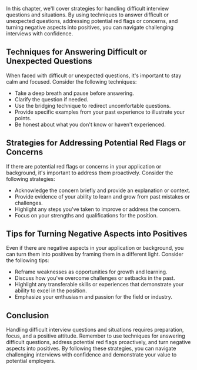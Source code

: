 
In this chapter, we'll cover strategies for handling difficult interview questions and situations. By using techniques to answer difficult or unexpected questions, addressing potential red flags or concerns, and turning negative aspects into positives, you can navigate challenging interviews with confidence.

Techniques for Answering Difficult or Unexpected Questions
----------------------------------------------------------

When faced with difficult or unexpected questions, it's important to stay calm and focused. Consider the following techniques:

* Take a deep breath and pause before answering.
* Clarify the question if needed.
* Use the bridging technique to redirect uncomfortable questions.
* Provide specific examples from your past experience to illustrate your points.
* Be honest about what you don't know or haven't experienced.

Strategies for Addressing Potential Red Flags or Concerns
---------------------------------------------------------

If there are potential red flags or concerns in your application or background, it's important to address them proactively. Consider the following strategies:

* Acknowledge the concern briefly and provide an explanation or context.
* Provide evidence of your ability to learn and grow from past mistakes or challenges.
* Highlight any steps you've taken to improve or address the concern.
* Focus on your strengths and qualifications for the position.

Tips for Turning Negative Aspects into Positives
------------------------------------------------

Even if there are negative aspects in your application or background, you can turn them into positives by framing them in a different light. Consider the following tips:

* Reframe weaknesses as opportunities for growth and learning.
* Discuss how you've overcome challenges or setbacks in the past.
* Highlight any transferable skills or experiences that demonstrate your ability to excel in the position.
* Emphasize your enthusiasm and passion for the field or industry.

Conclusion
----------

Handling difficult interview questions and situations requires preparation, focus, and a positive attitude. Remember to use techniques for answering difficult questions, address potential red flags proactively, and turn negative aspects into positives. By following these strategies, you can navigate challenging interviews with confidence and demonstrate your value to potential employers.

